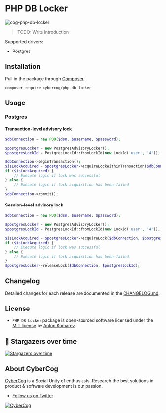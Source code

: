 # PHP DB Locker

![cog-php-db-locker](https://user-images.githubusercontent.com/1849174/167773585-171bef35-8e6d-461c-b1b1-ad9d2b07290a.png)

> TODO: Write introduction

Supported drivers:

- Postgres

## Installation

Pull in the package through [Composer](https://getcomposer.org/).

```shell
composer require cybercog/php-db-locker
```

## Usage

### Postgres

#### Transaction-level advisory lock

```php
$dbConnection = new PDO($dsn, $username, $password);

$postgresLocker = new PostgresAdvisoryLocker();
$postgresLockId = PostgresLockId::fromLockId(new LockId('user', '4'));

$dbConnection->beginTransaction();
$isLockAcquired = $postgresLocker->acquireLockWithinTransaction($dbConnection, $postgresLockId);
if ($isLockAcquired) {
    // Execute logic if lock was successful
} else {
    // Execute logic if lock acquisition has been failed
}
$dbConnection->commit();
```

#### Session-level advisory lock

```php
$dbConnection = new PDO($dsn, $username, $password);

$postgresLocker = new PostgresAdvisoryLocker();
$postgresLockId = PostgresLockId::fromLockId(new LockId('user', '4'));

$isLockAcquired = $postgresLocker->acquireLock($dbConnection, $postgresLockId);
if ($isLockAcquired) {
    // Execute logic if lock was successful
} else {
    // Execute logic if lock acquisition has been failed
}
$postgresLocker->releaseLock($dbConnection, $postgresLockId);
```

## Changelog

Detailed changes for each release are documented in the [CHANGELOG.md](https://github.com/cybercog/php-db-locker/blob/master/CHANGELOG.md).

## License

- `PHP DB Locker` package is open-sourced software licensed under the [MIT license](LICENSE) by [Anton Komarev].

## 🌟 Stargazers over time

[![Stargazers over time](https://chart.yhype.me/github/repository-star/v1/R_kgDOHTpXAg.svg)](https://yhype.me?utm_source=github&utm_medium=cybercog-php-db-locker&utm_content=chart-repository-star-cumulative)

## About CyberCog

[CyberCog] is a Social Unity of enthusiasts. Research the best solutions in product & software development is our passion.

- [Follow us on Twitter](https://twitter.com/cybercog)

<a href="https://cybercog.su"><img src="https://cloud.githubusercontent.com/assets/1849174/18418932/e9edb390-7860-11e6-8a43-aa3fad524664.png" alt="CyberCog"></a>

[Anton Komarev]: https://komarev.com
[CyberCog]: https://cybercog.su
